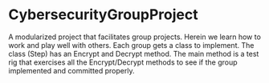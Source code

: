 # CybersecurityGroupProject

A modularized project that facilitates group projects. Herein we learn how to work and play well with others. 
Each group gets a class to implement. The class (Step<NN>) has an Encrypt and Decrypt method.
The main method is a test rig that exercises all the Encrypt/Decrypt methods to see if the group implemented and committed properly. 
